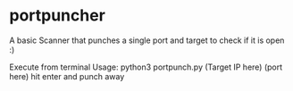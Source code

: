 # portpuncher
A basic Scanner that punches a single port and target to check if it is open :) 

Execute from terminal
Usage: python3 portpunch.py (Target IP here) (port here)
hit enter and punch away
